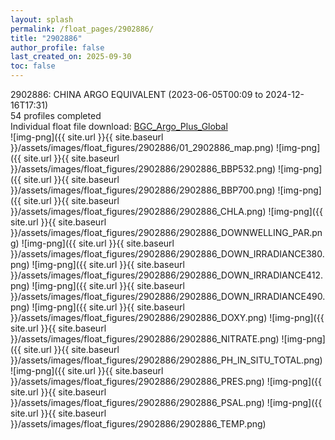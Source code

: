 ```yaml
---
layout: splash
permalink: /float_pages/2902886/
title: "2902886"
author_profile: false
last_created_on: 2025-09-30
toc: false
---
```

 
2902886: CHINA ARGO EQUIVALENT (2023-06-05T00:09 to 2024-12-16T17:31)\
54 profiles completed\
Individual float file download: [BGC_Argo_Plus_Global](https://ftp.soest.hawaii.edu/bgc_argo_plus/Individual_Floats/outliers_removed/2902886_Sprof_processed.nc)\
![img-png]({{ site.url }}{{ site.baseurl }}/assets/images/float_figures/2902886/01_2902886_map.png)
![img-png]({{ site.url }}{{ site.baseurl }}/assets/images/float_figures/2902886/2902886_BBP532.png)
![img-png]({{ site.url }}{{ site.baseurl }}/assets/images/float_figures/2902886/2902886_BBP700.png)
![img-png]({{ site.url }}{{ site.baseurl }}/assets/images/float_figures/2902886/2902886_CHLA.png)
![img-png]({{ site.url }}{{ site.baseurl }}/assets/images/float_figures/2902886/2902886_DOWNWELLING_PAR.png)
![img-png]({{ site.url }}{{ site.baseurl }}/assets/images/float_figures/2902886/2902886_DOWN_IRRADIANCE380.png)
![img-png]({{ site.url }}{{ site.baseurl }}/assets/images/float_figures/2902886/2902886_DOWN_IRRADIANCE412.png)
![img-png]({{ site.url }}{{ site.baseurl }}/assets/images/float_figures/2902886/2902886_DOWN_IRRADIANCE490.png)
![img-png]({{ site.url }}{{ site.baseurl }}/assets/images/float_figures/2902886/2902886_DOXY.png)
![img-png]({{ site.url }}{{ site.baseurl }}/assets/images/float_figures/2902886/2902886_NITRATE.png)
![img-png]({{ site.url }}{{ site.baseurl }}/assets/images/float_figures/2902886/2902886_PH_IN_SITU_TOTAL.png)
![img-png]({{ site.url }}{{ site.baseurl }}/assets/images/float_figures/2902886/2902886_PRES.png)
![img-png]({{ site.url }}{{ site.baseurl }}/assets/images/float_figures/2902886/2902886_PSAL.png)
![img-png]({{ site.url }}{{ site.baseurl }}/assets/images/float_figures/2902886/2902886_TEMP.png)
